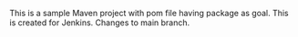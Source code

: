 This is a sample Maven project with pom file having package as goal.
This is created for Jenkins.
Changes to main branch.